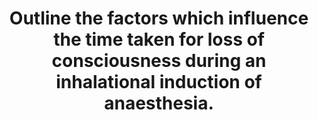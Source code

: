 ---
title: "Outline the factors which influence the time taken for loss of consciousness during an inhalational induction of anaesthesia."
entityType: SAQ
exam: PEX
college: ANZCA
year: 2017
sitting: B
question: 05
passRate: 50
EC_expectedDomains:
- "A general statement about the effect of partial pressure of volatile anaesthetic in the brain being responsible for loss of consciousness was required."
- "To achieve a desired partial pressure, bulk transfer of volatile anaesthetic must occur with volatile moving down concentration gradients from the circuit to the alveoli, from the alveoli to the blood and finally from the blood to the brain."
- "Within the anaesthetic circuit, increasing the dial concentration, the fresh gas flows or reducing the circuit volume will speed the increase of volatile concentration."
- "Increasing the concentration of volatile delivered, increasing alveolar ventilation or increasing the alveolar ventilation to functional residual capacity ratio can reduce alveolar wash in time."
- "Transfer of anaesthetic agent from the alveolus to blood is determined by the alveolar partial pressure, the solubility of the agent as reflected by blood gas partition coefficient and cardiac output."
- "Transfer from the blood to the brain will be dependent upon the concentration in the blood and proportion of cardiac output delivered to the brain."
EC_extraCredit:
- "Adding nitrous oxide in high concentration, which will lead to concentration and second gas effects, can also augment increased alveolar concentration."
EC_errorsCommon:
- "Any change in mixed venous concentration of agent such as by shunt or V/Q mismatch, tissue solubility or increased delivery to muscle will affect the rate of rise of partial pressure in the blood."
- "Finally pharmacodynamic changes will alter the time to loss of consciousness and include the effect of co-administered anaesthetic agents, sensitivity of the brain to the volatile, age related changes, tolerance and the effect of pregnancy or other drugs."
---